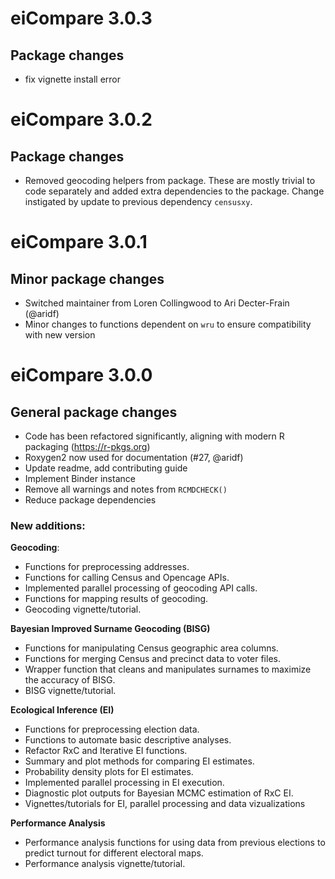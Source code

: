 # eiCompare 3.0.3

## Package changes

* fix vignette install error

# eiCompare 3.0.2 

## Package changes

* Removed geocoding helpers from package. These are mostly trivial to code separately and added extra dependencies to the package. Change instigated by update to previous dependency `censusxy`.

# eiCompare 3.0.1

## Minor package changes

* Switched maintainer from Loren Collingwood to Ari Decter-Frain (@aridf)
* Minor changes to functions dependent on `wru` to ensure compatibility with new version

# eiCompare 3.0.0

## General package changes

* Code has been refactored significantly, aligning with modern R packaging (https://r-pkgs.org)
* Roxygen2 now used for documentation (#27, @aridf)
* Update readme, add contributing guide
* Implement Binder instance
* Remove all warnings and notes from `RCMDCHECK()`
* Reduce package dependencies

### New additions:

**Geocoding**:

- Functions for preprocessing addresses.
- Functions for calling Census and Opencage APIs.
- Implemented parallel processing of geocoding API calls.
- Functions for mapping results of geocoding.
- Geocoding vignette/tutorial.

**Bayesian Improved Surname Geocoding (BISG)**

- Functions for manipulating Census geographic area columns.
- Functions for merging Census and precinct data to voter files.
- Wrapper function that cleans and manipulates surnames to maximize the accuracy of BISG.
- BISG vignette/tutorial.

**Ecological Inference (EI)** 

- Functions for preprocessing election data.
- Functions to automate basic descriptive analyses.
- Refactor RxC and Iterative EI functions.
- Summary and plot methods for comparing EI estimates.
- Probability density plots for EI estimates.
- Implemented parallel processing in EI execution.
- Diagnostic plot outputs for Bayesian MCMC estimation of RxC EI.
- Vignettes/tutorials for EI, parallel processing and data vizualizations

**Performance Analysis**

- Performance analysis functions for using data from previous elections to predict turnout for different electoral maps.
- Performance analysis vignette/tutorial.